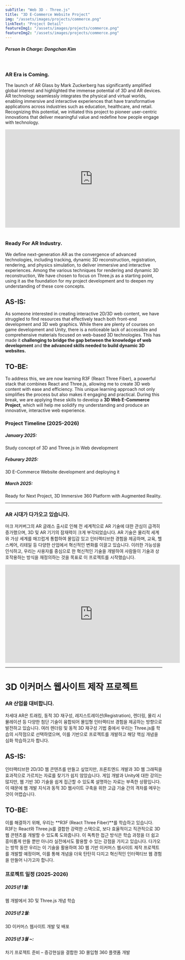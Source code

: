 ```yaml
---
subTitle: "Web 3D - Three.js" 
title: "3D E-Commerce Website Project"
img: "/assets/images/projects/commerce.png"
linkText: "Project Detail"
featureImg1: "/assets/images/projects/commerce.png"
featureImg2: "/assets/images/projects/commerce.png"
---
```

##### Person In Charge: Dongchan Kim

<br>

### AR Era is Coming.
The launch of AR Glass by Mark Zuckerberg has significantly amplified global interest and highlighted the immense potential of 3D and AR devices. AR technology seamlessly integrates the physical and virtual worlds, enabling immersive and interactive experiences that have transformative applications across industries such as education, healthcare, and retail. Recognizing this potential, we initiated this project to pioneer user-centric innovations that deliver meaningful value and redefine how people engage with technology.
<br>

<iframe width="560" height="315" src="https://www.youtube.com/embed/DrL7e1yvDAs?si=Z4T4D65fNRqV5Wsf" title="YouTube video player" frameborder="0" allow="accelerometer; autoplay; clipboard-write; encrypted-media; gyroscope; picture-in-picture; web-share" referrerpolicy="strict-origin-when-cross-origin" allowfullscreen></iframe>

<br>
<br>

### Ready For AR Industry.
We define next-generation AR as the convergence of advanced technologies, including tracking, dynamic 3D reconstruction, registration, rendering, and physics simulation, to deliver immersive and interactive experiences. Among the various techniques for rendering and dynamic 3D reconstruction, We have chosen to focus on Three.js as a starting point, using it as the foundation for my project development and to deepen my understanding of these core concepts.


## AS-IS:
As someone interested in creating interactive 2D/3D web content, we have struggled to find resources that effectively teach both front-end development and 3D web graphics. While there are plenty of courses on game development and Unity, there is a noticeable lack of accessible and comprehensive materials focused on web-based 3D technologies. This has made it **challenging to bridge the gap between the knowledge of web development** and **the advanced skills needed to build dynamic 3D websites.**

## TO-BE:
To address this, we are now learning R3F (React Three Fiber), a powerful stack that combines React and Three.js, allowing me to create 3D web content with ease and efficiency. This unique learning approach not only simplifies the process but also makes it engaging and practical. During this break, we are applying these skills to develop a **3D Web E-Commerce Project**, which will help me solidify my understanding and produce an innovative, interactive web experience.

### Project Timeline (2025-2026)
##### January 2025: 
Study concept of 3D and Three.js in Web development
##### Feburary 2025: 
3D E-Commerce Website development and deploying it 
##### March 2025:
Ready for Next Project, 3D Immersive 360 Platform with Augmented Reality. 

---

### AR 시대가 다가오고 있습니다.
마크 저커버그의 AR 글래스 출시로 인해 전 세계적으로 AR 기술에 대한 관심이 급격히 증가했으며, 3D 및 AR 기기의 잠재력이 크게 부각되었습니다. AR 기술은 물리적 세계와 가상 세계를 매끄럽게 통합하여 몰입감 있고 인터랙티브한 경험을 제공하며, 교육, 헬스케어, 리테일 등 다양한 산업에서 혁신적인 변화를 이끌고 있습니다. 이러한 가능성을 인식하고, 우리는 사용자를 중심으로 한 혁신적인 기술을 개발하여 사람들이 기술과 상호작용하는 방식을 재정의하는 것을 목표로 이 프로젝트를 시작했습니다.
<br>

<iframe width="560" height="315" src="https://www.youtube.com/embed/DrL7e1yvDAs?si=Z4T4D65fNRqV5Wsf" title="YouTube video player" frameborder="0" allow="accelerometer; autoplay; clipboard-write; encrypted-media; gyroscope; picture-in-picture; web-share" referrerpolicy="strict-origin-when-cross-origin" allowfullscreen></iframe>

--- 

# 3D 이커머스 웹사이트 제작 프로젝트

### AR 산업을 대비합니다.
차세대 AR은 트래킹, 동적 3D 재구성, 레지스트레이션(Registration), 렌더링, 물리 시뮬레이션 등 다양한 첨단 기술이 융합되어 몰입형 인터랙티브 경험을 제공하는 방향으로 발전하고 있습니다. 여러 렌더링 및 동적 3D 재구성 기법 중에서 우리는 Three.js를 학습의 시작점으로 선택하였으며, 이를 기반으로 프로젝트를 개발하고 해당 핵심 개념을 심화 학습하고자 합니다.


## AS-IS:
인터랙티브한 2D/3D 웹 콘텐츠를 만들고 싶었지만, 프론트엔드 개발과 3D 웹 그래픽을 효과적으로 가르치는 자료를 찾기가 쉽지 않았습니다. 게임 개발과 Unity에 대한 강의는 많지만, 웹 기반 3D 기술을 쉽게 접근할 수 있도록 설명하는 자료는 부족한 상황입니다.
이 때문에 웹 개발 지식과 동적 3D 웹사이트 구축을 위한 고급 기술 간의 격차를 메우는 것이 어렵습니다.

## TO-BE:
이를 해결하기 위해, 우리는 **R3F (React Three Fiber)**를 학습하고 있습니다. R3F는 React와 Three.js를 결합한 강력한 스택으로, 보다 효율적이고 직관적으로 3D 웹 콘텐츠를 개발할 수 있도록 도와줍니다.
이 독특한 접근 방식은 학습 과정을 더 쉽고 흥미롭게 만들 뿐만 아니라 실전에서도 활용할 수 있는 강점을 가지고 있습니다.
다가오는 방학 동안 우리는 이 기술을 활용하여 3D 웹 기반 이커머스 웹사이트 제작 프로젝트를 개발할 예정이며, 이를 통해 개념을 더욱 탄탄히 다지고 혁신적인 인터랙티브 웹 경험을 만들어 나가고자 합니다.

### 프로젝트 일정 (2025-2026)
##### 2025년 1월:
웹 개발에서 3D 및 Three.js 개념 학습

##### 2025년 2월:
3D 이커머스 웹사이트 개발 및 배포

##### 2025년 3월 ~:
차기 프로젝트 준비 – 증강현실을 결합한 3D 몰입형 360 플랫폼 개발